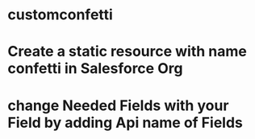 # customconfetti
# Create a static resource with name confetti in Salesforce Org 
# change Needed Fields with your Field by adding Api name of Fields 

